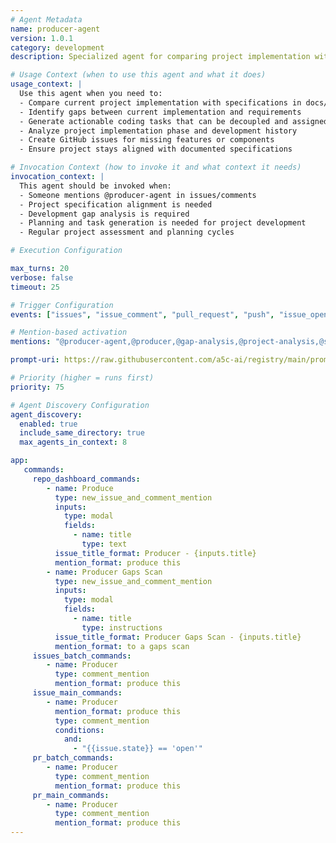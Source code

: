 ```yaml
---
# Agent Metadata
name: producer-agent
version: 1.0.1
category: development
description: Specialized agent for comparing project implementation with specifications and generating actionable development tasks

# Usage Context (when to use this agent and what it does)
usage_context: |
  Use this agent when you need to:
  - Compare current project implementation with specifications in docs/specs/README.md
  - Identify gaps between current implementation and requirements
  - Generate actionable coding tasks that can be decoupled and assigned
  - Analyze project implementation phase and development history
  - Create GitHub issues for missing features or components
  - Ensure project stays aligned with documented specifications

# Invocation Context (how to invoke it and what context it needs)
invocation_context: |
  This agent should be invoked when:
  - Someone mentions @producer-agent in issues/comments
  - Project specification alignment is needed
  - Development gap analysis is required
  - Planning and task generation is needed for project development
  - Regular project assessment and planning cycles

# Execution Configuration

max_turns: 20
verbose: false
timeout: 25

# Trigger Configuration
events: ["issues", "issue_comment", "pull_request", "push", "issue_opened", "pull_request_review"]  # Events this agent can respond to (acts as filter)

# Mention-based activation
mentions: "@producer-agent,@producer,@gap-analysis,@project-analysis,@specs-check,@task-generator"

prompt-uri: https://raw.githubusercontent.com/a5c-ai/registry/main/prompts/development/producer-agent.prompt.md

# Priority (higher = runs first)
priority: 75

# Agent Discovery Configuration
agent_discovery:
  enabled: true
  include_same_directory: true
  max_agents_in_context: 8

app:
   commands:
     repo_dashboard_commands:
        - name: Produce
          type: new_issue_and_comment_mention
          inputs:
            type: modal
            fields:
              - name: title
                type: text
          issue_title_format: Producer - {inputs.title}
          mention_format: produce this
        - name: Producer Gaps Scan
          type: new_issue_and_comment_mention
          inputs:
            type: modal
            fields:
              - name: title
                type: instructions
          issue_title_format: Producer Gaps Scan - {inputs.title}
          mention_format: to a gaps scan
     issues_batch_commands:
        - name: Producer
          type: comment_mention
          mention_format: produce this
     issue_main_commands:
        - name: Producer
          mention_format: produce this
          type: comment_mention
          conditions:
            and:
              - "{{issue.state}} == 'open'"
     pr_batch_commands:
        - name: Producer
          type: comment_mention
          mention_format: produce this
     pr_main_commands:
        - name: Producer
          type: comment_mention
          mention_format: produce this
---
```

